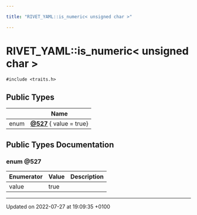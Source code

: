 ```yaml
---

title: "RIVET_YAML::is_numeric< unsigned char >"

---
```


# RIVET_YAML::is_numeric< unsigned char >






`#include <traits.h>`

## Public Types

|                | Name           |
| -------------- | -------------- |
| enum| **[@527](http://example.org/classes/structrivet__yaml_1_1is__numeric_3_01unsigned_01char_01_4/#enum-@527)** { value = true} |

## Public Types Documentation

### enum @527

| Enumerator | Value | Description |
| ---------- | ----- | ----------- |
| value | true|   |




-------------------------------

Updated on 2022-07-27 at 19:09:35 +0100